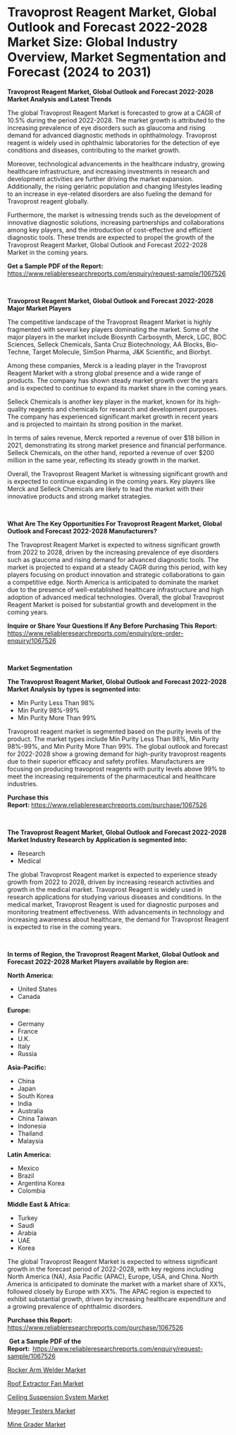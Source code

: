 <p><h1>Travoprost Reagent Market, Global Outlook and Forecast 2022-2028 Market Size: Global Industry Overview, Market Segmentation and Forecast (2024 to 2031)</h1></p><p><strong>Travoprost Reagent Market, Global Outlook and Forecast 2022-2028 Market Analysis and Latest Trends</strong></p>
<p><p>The global Travoprost Reagent Market is forecasted to grow at a CAGR of 10.5% during the period 2022-2028. The market growth is attributed to the increasing prevalence of eye disorders such as glaucoma and rising demand for advanced diagnostic methods in ophthalmology. Travoprost reagent is widely used in ophthalmic laboratories for the detection of eye conditions and diseases, contributing to the market growth. </p><p>Moreover, technological advancements in the healthcare industry, growing healthcare infrastructure, and increasing investments in research and development activities are further driving the market expansion. Additionally, the rising geriatric population and changing lifestyles leading to an increase in eye-related disorders are also fueling the demand for Travoprost reagent globally.</p><p>Furthermore, the market is witnessing trends such as the development of innovative diagnostic solutions, increasing partnerships and collaborations among key players, and the introduction of cost-effective and efficient diagnostic tools. These trends are expected to propel the growth of the Travoprost Reagent Market, Global Outlook and Forecast 2022-2028 Market in the coming years.</p></p>
<p><strong>Get a Sample PDF of the Report:&nbsp;</strong> <a href="https://www.reliableresearchreports.com/enquiry/request-sample/1067526">https://www.reliableresearchreports.com/enquiry/request-sample/1067526</a></p>
<p>&nbsp;</p>
<p><strong>Travoprost Reagent Market, Global Outlook and Forecast 2022-2028 Major Market Players</strong></p>
<p><p>The competitive landscape of the Travoprost Reagent Market is highly fragmented with several key players dominating the market. Some of the major players in the market include Biosynth Carbosynth, Merck, LGC, BOC Sciences, Selleck Chemicals, Santa Cruz Biotechnology, AA Blocks, Bio-Techne, Target Molecule, SimSon Pharma, J&K Scientific, and Biorbyt.</p><p>Among these companies, Merck is a leading player in the Travoprost Reagent Market with a strong global presence and a wide range of products. The company has shown steady market growth over the years and is expected to continue to expand its market share in the coming years.</p><p>Selleck Chemicals is another key player in the market, known for its high-quality reagents and chemicals for research and development purposes. The company has experienced significant market growth in recent years and is projected to maintain its strong position in the market.</p><p>In terms of sales revenue, Merck reported a revenue of over $18 billion in 2021, demonstrating its strong market presence and financial performance. Selleck Chemicals, on the other hand, reported a revenue of over $200 million in the same year, reflecting its steady growth in the market.</p><p>Overall, the Travoprost Reagent Market is witnessing significant growth and is expected to continue expanding in the coming years. Key players like Merck and Selleck Chemicals are likely to lead the market with their innovative products and strong market strategies.</p></p>
<p>&nbsp;</p>
<p><strong>What Are The Key Opportunities For Travoprost Reagent Market, Global Outlook and Forecast 2022-2028 Manufacturers?</strong></p>
<p><p>The Travoprost Reagent Market is expected to witness significant growth from 2022 to 2028, driven by the increasing prevalence of eye disorders such as glaucoma and rising demand for advanced diagnostic tools. The market is projected to expand at a steady CAGR during this period, with key players focusing on product innovation and strategic collaborations to gain a competitive edge. North America is anticipated to dominate the market due to the presence of well-established healthcare infrastructure and high adoption of advanced medical technologies. Overall, the global Travoprost Reagent Market is poised for substantial growth and development in the coming years.</p></p>
<p><strong>Inquire or Share Your Questions If Any Before Purchasing This Report:</strong> <a href="https://www.reliableresearchreports.com/enquiry/pre-order-enquiry/1067526">https://www.reliableresearchreports.com/enquiry/pre-order-enquiry/1067526</a></p>
<p>&nbsp;</p>
<p><strong>Market Segmentation</strong></p>
<p><strong>The Travoprost Reagent Market, Global Outlook and Forecast 2022-2028 Market Analysis by types is segmented into:</strong></p>
<p><ul><li>Min Purity Less Than 98%</li><li>Min Purity 98%-99%</li><li>Min Purity More Than 99%</li></ul></p>
<p><p>Travoprost reagent market is segmented based on the purity levels of the product. The market types include Min Purity Less Than 98%, Min Purity 98%-99%, and Min Purity More Than 99%. The global outlook and forecast for 2022-2028 show a growing demand for high-purity travoprost reagents due to their superior efficacy and safety profiles. Manufacturers are focusing on producing travoprost reagents with purity levels above 99% to meet the increasing requirements of the pharmaceutical and healthcare industries.</p></p>
<p><strong>Purchase this Report:&nbsp;</strong><a href="https://www.reliableresearchreports.com/purchase/1067526">https://www.reliableresearchreports.com/purchase/1067526</a></p>
<p>&nbsp;</p>
<p><strong>The Travoprost Reagent Market, Global Outlook and Forecast 2022-2028 Market Industry Research by Application is segmented into:</strong></p>
<p><ul><li>Research</li><li>Medical</li></ul></p>
<p><p>The global Travoprost Reagent market is expected to experience steady growth from 2022 to 2028, driven by increasing research activities and growth in the medical market. Travoprost Reagent is widely used in research applications for studying various diseases and conditions. In the medical market, Travoprost Reagent is used for diagnostic purposes and monitoring treatment effectiveness. With advancements in technology and increasing awareness about healthcare, the demand for Travoprost Reagent is expected to rise in the coming years.</p></p>
<p>&nbsp;</p>
<p><strong>In terms of Region, the Travoprost Reagent Market, Global Outlook and Forecast 2022-2028 Market Players available by Region are:</strong></p>
<p>
    <p> <strong> North America: </strong>
        <ul>
            <li>United States</li>
            <li>Canada</li>
        </ul>
        </p> 
    <p> <strong> Europe: </strong>
        <ul>
            <li>Germany</li>
            <li>France</li>
            <li>U.K.</li>
            <li>Italy</li>
            <li>Russia</li>
        </ul>
        </p> 
    <p> <strong> Asia-Pacific: </strong>
        <ul>
            <li>China</li>
            <li>Japan</li>
            <li>South Korea</li>
            <li>India</li>
            <li>Australia</li>
            <li>China Taiwan</li>
            <li>Indonesia</li>
            <li>Thailand</li>
            <li>Malaysia</li>
        </ul>
        </p> 
    <p> <strong> Latin America: </strong>
        <ul>
            <li>Mexico</li>
            <li>Brazil</li>
            <li>Argentina Korea</li>
            <li>Colombia</li>
        </ul>
        </p> 
    <p> <strong> Middle East & Africa: </strong>
        <ul>
            <li>Turkey</li>
            <li>Saudi</li>
            <li>Arabia</li>
            <li>UAE</li>
            <li>Korea</li>
        </ul>
    </p>
    </p>
<p><p>The global Travoprost Reagent Market is expected to witness significant growth in the forecast period of 2022-2028, with key regions including North America (NA), Asia Pacific (APAC), Europe, USA, and China. North America is anticipated to dominate the market with a market share of XX%, followed closely by Europe with XX%. The APAC region is expected to exhibit substantial growth, driven by increasing healthcare expenditure and a growing prevalence of ophthalmic disorders.</p></p>
<p><strong>Purchase this Report: </strong><a href="https://www.reliableresearchreports.com/purchase/1067526">https://www.reliableresearchreports.com/purchase/1067526</a></p>
<p>&nbsp;<strong>Get a Sample PDF of the Report:&nbsp;&nbsp;</strong><a href="https://www.reliableresearchreports.com/enquiry/request-sample/1067526">https://www.reliableresearchreports.com/enquiry/request-sample/1067526</a></p>
<p><strong></strong></p>
<p><p><a href="https://medium.com/@carolekunde/rocker-arm-welder-market-insight-market-trends-growth-forecasted-from-2024-to-2031-a206b30e7b32">Rocker Arm Welder Market</a></p><p><a href="https://medium.com/p/2f628663cb8b/edit">Roof Extractor Fan Market</a></p><p><a href="https://medium.com/p/21595d66c4c7/edit">Ceiling Suspension System Market</a></p><p><a href="https://medium.com/@andrewbradley1965/megger-testers-market-size-reveals-the-best-marketing-channels-in-global-industry-d84d94ebe057">Megger Testers Market</a></p><p><a href="https://medium.com/@carolekunde/mine-grader-market-furnishes-information-on-market-share-market-trends-and-market-growth-52acc63fc137">Mine Grader Market</a></p></p>